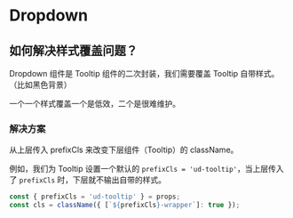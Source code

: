 # Dropdown

## 如何解决样式覆盖问题？

Dropdown 组件是 Tooltip 组件的二次封装，我们需要覆盖 Tooltip 自带样式。（比如黑色背景）

一个一个样式覆盖一个是低效，二个是很难维护。

### 解决方案

从上层传入 prefixCls 来改变下层组件（Tooltip）的 className。

例如，我们为 Tooltip 设置一个默认的 `prefixCls = 'ud-tooltip'`，当上层传入了 `prefixCls` 时，下层就不输出自带的样式。

```jsx
const { prefixCls = 'ud-tooltip' } = props;
const cls = className({ [`${prefixCls}-wrapper`]: true });
```
